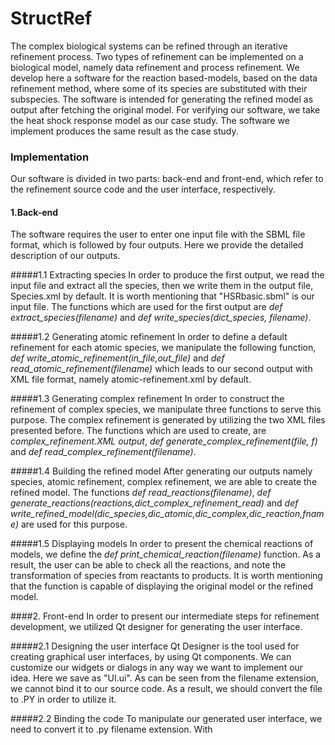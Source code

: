 # StructRef
The complex biological systems can be refined through an iterative refinement
process. Two types of refinement can be implemented on a biological model,
namely data refinement and process refinement. We develop here a software
for the reaction based-models, based on the data refinement method, where
some of its species are substituted with their subspecies. The software is
intended for generating the refined model as output after fetching the original
model. For verifying our software, we take the heat shock response model as
our case study. The software we implement produces the same result as the
case study.

### Implementation
Our software is divided in two parts: back-end and front-end, which refer to
the refinement source code and the user interface, respectively.
#### 1.Back-end
The software requires the user to enter one input file
with the SBML file format, which is followed by four outputs.
Here we provide the detailed description of our outputs.

#####1.1 Extracting species
In order to produce the first output, we read the input file and extract all the
species, then we write them in the output file, Species.xml by default.
It is worth mentioning that "HSRbasic.sbml" is our input file.
The functions which are used for the first output are *def extract_species(filename)* and
*def write_species(dict_species, filename)*.

#####1.2 Generating atomic refinement
In order to define a default refinement for each atomic species, we manipulate the
following function, *def write_atomic_refinement(in_file,out_file)* and *def read_atomic_refinement(filename)* which leads to our second output with XML file format, namely atomic-refinement.xml by default.

#####1.3 Generating complex refinement
In order to construct the refinement of complex species, we manipulate three functions
to serve this purpose. The complex refinement is generated by utilizing the
two XML files presented before. The functions which are used to create, are *complex_refinement.XML output*,
*def generate_complex_refinement(file, f)* and *def read_complex_refinement(filename)*.

#####1.4 Building the refined model
After generating our outputs namely species, atomic refinement, complex refinement,
we are able to create the refined model. The functions *def read_reactions(filename)*, *def generate_reactions(reactions,dict_complex_refinement_read)* and
*def write_refined_model(dic_species,dic_atomic,dic_complex,dic_reaction,fname)* are used for this purpose.

#####1.5 Displaying models
In order to present the chemical reactions of models, we define the *def print_chemical_reaction(filename)* function.
As a result, the user can be able to check all the reactions, and note the
transformation of species from reactants to products. It is worth mentioning that
the function is capable of displaying the original model or the refined model.

####2. Front-end
In order to present our intermediate steps for refinement development, we utilized
Qt designer for generating the user interface.

#####2.1 Designing the user interface
Qt Designer is the tool used for creating graphical user interfaces, by using Qt
components. We can customize our widgets or dialogs in any way we want
to implement our idea. Here we save as "UI.ui". As can be seen from the filename extension, we cannot
bind it to our source code. As a result, we should convert the file to .PY in order
to utilize it.

#####2.2 Binding the code
To manipulate our generated user interface, we need to convert it to .py filename
extension. With 
